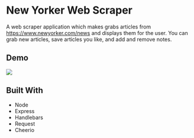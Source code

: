 # New Yorker Web Scraper
A web scraper application which makes grabs articles from https://www.newyorker.com/news and displays them for the user. You can grab new articles, save articles you like, and add and remove notes. 

## Demo
![](./NewYorkerScraper.gif)

## Built With
* Node
* Express
* Handlebars
* Request
* Cheerio

